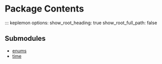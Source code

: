 # Package Contents

::: keplemon
    options:
        show_root_heading: true
        show_root_full_path: false

## Submodules

- [enums](enums.md)
- [time](time.md)
